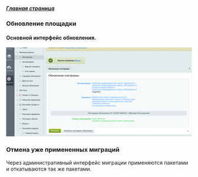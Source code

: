 ##### [Главная страница](../README.md)

### Обновление площадки

#### Основной интерфейс обновления.

![Интерфейс применения миграций](../data/main.png)

### Отмена уже примененных миграций

Через административный интерфейс миграции применяются пакетами и откатываются так же пакетами.